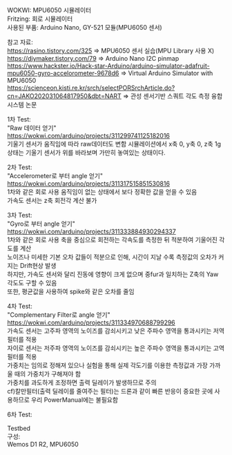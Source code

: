 WOKWI: MPU6050 시뮬레이터  
Fritzing: 회로 시뮬레이터  
사용된 부품: Arduino Nano, GY-521 모듈(MPU6050 센서)

참고 자료:  
https://rasino.tistory.com/325 => MPU6050 센서 실습(MPU Library 사용 X)  
https://diymaker.tistory.com/79 => Arduino Nano I2C pinmap  
https://www.hackster.io/Hack-star-Arduino/arduino-simulator-adafruit-mpu6050-gyro-accelorometer-9678d6 => Virtual Arduino Simulator with MPU6050  
https://scienceon.kisti.re.kr/srch/selectPORSrchArticle.do?cn=JAKO202031064817950&dbt=NART => 관성 센서기반 스쿼트 각도 측정 융합 시스템 논문  

1차 Test:  
"Raw 데이터 얻기"  
https://wokwi.com/arduino/projects/311299741125182016  
기울기 센서가 움직임에 따라 raw데이터도 변함
시뮬레이션에서 x축 0, y축 0, z축 1g 상태는 기울기 센서가 위를 바라보며 가만히 놓여있는 상태이다.  

2차 Test:  
"Accelerometer로 부터 angle 얻기"
https://wokwi.com/arduino/projects/311317515851530816  
1차와 같은 회로 사용
움직임이 없는 상태에서 보다 정확한 값을 얻을 수 있음  
가속도 센서는 z축 회전각 계산 불가  

3차 Test:  
"Gyro로 부터 angle 얻기"
https://wokwi.com/arduino/projects/311333884930294337  
1차와 같은 회로 사용
축을 중심으로 회전하는 각속도를 측정한 뒤 적분하여 기울어진 각도를 계산  
노이즈나 미세한 기본 오차 값들이 적분으로 인해, 시간이 지날 수록 측정값의 오차가 커지는 Drift현상 발생  
하지만, 가속도 센서와 달리 진동에 영향이 크게 없으며 중fur과 일치하는 Z축의 Yaw 각도도 구할 수 있음  
또한, 평균값을 사용하여 spike와 같은 오차를 줄임

4차 Test:  
"Complementary Filter로 angle 얻기"  
https://wokwi.com/arduino/projects/311334970688799296  
가속도 센서는 고주파 영역의 노이즈를 감쇠시키고 낮은 주파수 영역을 통과시키는 저역필터를 적용  
자이로 센서는 저주파 영역의 노이즈를 감쇠시키는 높은 주파수 영역을 통과시키는 고역필터를 적용    
가중치는 임의로 정해져 있으나 실험을 통해 실제 각도기를 이용한 측정값과 가장 가까울 때의 가중치가 구해져야 함  
가중치를 과도하게 조정하면 출력 딜레이가 발생하므로 주의  
cf)칼만필터(출력 딜레이를 줄여주는 필터)는 드론과 같이 빠른 반응이 중요한 곳에 사용하므로 우리 PowerManual에는 불필요함  

6차 Test:


Testbed  
구성:  
Wemos D1 R2, MPU6050  

